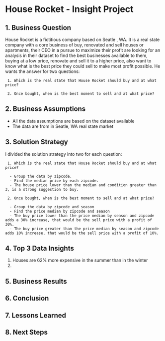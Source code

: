 # House Rocket - Insight Project
## 1. Business Question
  House Rocket is a fictitious company based on Seatle , WA. It is a real state company with a core business of buy, renovated and sell houses or apartments, their CEO in a pursue to maximize their profit are looking for an analysis in their dataset to find the best businesses available to them, buying at a low price, renovate and sell it to a higher price, also want to know what is the best price they could sell to make most profit possible. He wants the answer for two questions:
  
     1. Which is the real state that House Rocket should buy and at what price?
     
     2. Once bought, when is the best moment to sell and at what price?
     
## 2. Business Assumptions
  - All the data assumptions are based on the dataset available
  - The data are from in Seatle, WA real state market
## 3. Solution Strategy
  I divided the solution strategy into two for each question:
  
     1. Which is the real state that House Rocket should buy and at what price?
     
      - Group the data by zipcode.
      - Find the median price by each zipcode.
      - The house price lower than the median and condition greater than 3, is a strong suggestion to buy.
     
     2. Once bought, when is the best moment to sell and at what price?
      
      - Group the data by zipcode and season
      - Find the price median by zipcode and season
      - The buy price lower than the price median by season and zipcode adds a 30% increase, that would be the sell price with a profit of 30%.
      - The buy price greater than the price median by season and zipcode adds 10% increase, that would be the sell price with a profit of 10%.
 
## 4. Top 3 Data Insights
  1. Houses are 62% more expensive in the summer than in the winter
  2. 
## 5. Business Results
## 6. Conclusion
## 7. Lessons Learned
## 8. Next Steps
